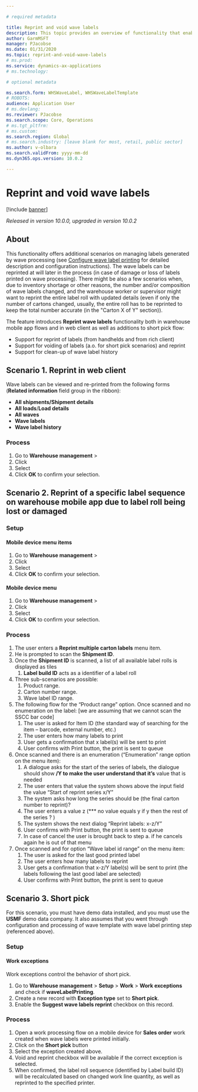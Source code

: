 ```yaml
---

# required metadata

title: Reprint and void wave labels
description: This topic provides an overview of functionality that enables voiding and reprinting of existing wave labels.
author: GarmMSFT
manager: PJacobse
ms.date: 01/31/2020
ms.topic: reprint-and-void-wave-labels
# ms.prod:
ms.service: dynamics-ax-applications
# ms.technology:

# optional metadata

ms.search.form: WHSWaveLabel, WHSWaveLabelTemplate
# ROBOTS:
audience: Application User
# ms.devlang:
ms.reviewer: PJacobse
ms.search.scope: Core, Operations
# ms.tgt_pltfrm:
# ms.custom:
ms.search.region: Global
# ms.search.industry: [leave blank for most, retail, public sector]
ms.author: v-olbara
ms.search.validFrom: yyyy-mm-dd
ms.dyn365.ops.version: 10.0.2

---
```


# Reprint and void wave labels

[!include [banner](../includes/banner.md)]

_Released in version 10.0.0, upgraded in version 10.0.2_

## About

This functionality offers additional scenarios on managing labels generated by wave processing (see [Configure wave label printing](../warehousing/configure-wave-label-printing.md) for detailed description and configuration instructions). The wave labels can be reprinted at will later in the process (in case of damage or loss of labels printed on wave processing). There might be also a few scenarios when, due to inventory shortage or other reasons, the number and/or composition of wave labels changed, and the warehouse worker or supervisor might want to reprint the entire label roll with updated details (even if only the number of cartons changed, usually, the entire roll has to be reprinted to keep the total number accurate (in the "Carton X of Y" section)).

The feature introduces **Reprint wave labels** functionality both in warehouse mobile app flows and in web client as well as additions to short pick flow:
- Support for reprint of labels (from handhelds and from rich client)
- Support for voiding of labels (a.o. for short pick scenarios) and reprint
- Support for clean-up of wave label history

## Scenario 1. Reprint in web client

Wave labels can be viewed and re-printed from the following forms (**Related information** field group in the ribbon):
-	**All shipments/Shipment details**
-	**All loads**/**Load details**
-	**All waves**
-	**Wave labels**
-	**Wave label history**

### Process

1. Go to **Warehouse management** \>
1. Click
1. Select
1. Click **OK** to confirm your selection.

## Scenario 2. Reprint of a specific label sequence on warehouse mobile app due to label roll being lost or damaged

### Setup

#### Mobile device menu items

1. Go to **Warehouse management** \>
1. Click
1. Select
1. Click **OK** to confirm your selection.

#### Mobile device menu

1. Go to **Warehouse management** \>
1. Click
1. Select
1. Click **OK** to confirm your selection.

### Process

1.	The user enters a **Reprint multiple carton labels** menu item.
1.	He is prompted to scan the **Shipment ID**.
1.  Once the **Shipment ID** is scanned, a list of all available label rolls is displayed as tiles
    1. **Label build ID** acts as a identifier of a label roll
1.	Three sub-scenarios are possible:
    1. Product range.
    1. Carton number range.
    1. Wave label ID range.
1.	The following flow for the “Product range” option. Once scanned and no enumeration on the label: [we are assuming that we cannot scan the SSCC bar code]
    1. The user is asked for Item ID (the standard way of searching for the item – barcode, external number, etc.)
    1.	The user enters how many labels to print
    1.	User gets a confirmation that x label(s) will be sent to print
    1. User confirms with Print button, the print is sent to queue
1.	Once scanned and there is an enumeration (“Enumeration” range option on the menu item):
    1.	A dialogue asks for the start of the series of labels, the dialogue should show __/Y to make the user understand that it’s__ value that is needed
    1.	The user enters that value the system shows above the input field the value “Start of reprint series x/Y”
    1.	The system asks how long the series should be (the final carton number to reprint)?
    1.	The user enters a value z (*** no value equals y if y then the rest of the series ? )
    1.	The system shows the next dialog “Reprint labels: x-z/Y”
    1.	User confirms with Print button, the print is sent to queue
    1.	In case of cancel the user is brought back to step a. if he cancels again he is out of that menu
1.	Once scanned and for option “Wave label id range” on the menu item:
    1.	The user is asked for the last good printed label
    1.	The user enters how many labels to reprint
    1.	User gets a confirmation that x-z/Y label(s) will be sent to print (the labels following the last good label are selected)
    1.	User confirms with Print button, the print is sent to queue


## Scenario 3. Short pick

For this scenario, you must have demo data installed, and you must use the **USMF** demo data company. It also assumes that you went through configuration and processing of wave template with wave label printing step (referenced above).

### Setup

#### Work exceptions

Work exceptions control the behavior of short pick.

1. Go to **Warehouse management** \> **Setup** \> **Work** \> **Work exceptions** and check if **waveLabelPrinting**.
1. Create a new record with **Exception type** set to **Short pick**.
1. Enable the **Suggest wave labels reprint** checkbox on this record.

### Process

1. Open a work processing flow on a mobile device for **Sales order** work created when wave labels were printed initially.
1. Click on the **Short pick** button
1. Select the exception created above.
1. Void and reprint checkbox will be available if the correct exception is selected.
1. When confirmed, the label roll sequence (identified by Label build ID) will be recalculated based on changed work line quantity, as well as reprinted to the specified printer.
